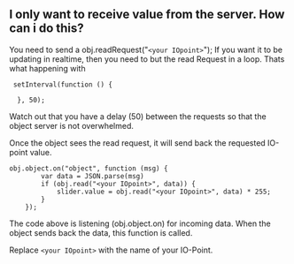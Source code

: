 ## I only want to receive value from the server. How can i do this?

You need to send a  obj.readRequest("`<your IOpoint>`");
If you want it to be updating in realtime, then you need to but the read Request in a loop.
Thats what happening with 

     setInterval(function () {

      }, 50);
Watch out that you have a delay (50) between the requests so that the object server is not overwhelmed.

Once the object sees the read request, it will send back the requested IO-point value.

    obj.object.on("object", function (msg) {
            var data = JSON.parse(msg)
            if (obj.read("<your IOpoint>", data)) {
                slider.value = obj.read("<your IOpoint>", data) * 255;
            }
        });

The code above is listening (obj.object.on) for incoming data. When the object sends back the data, this function is called.

Replace `<your IOpoint>` with the name of your IO-Point.